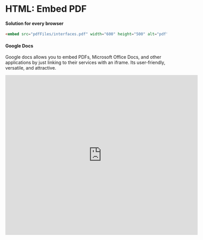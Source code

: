 # HTML: Embed PDF

#### Solution for every browser

```html
<embed src="pdfFiles/interfaces.pdf" width="600" height="500" alt="pdf" pluginspage="http://www.adobe.com/products/acrobat/readstep2.html">
```

#### Google Docs
Google docs allows you to embed PDFs, Microsoft Office Docs, and other applications by just linking to their services with an iframe. Its user-friendly, versatile, and attractive.

<iframe src="http://docs.google.com/gview?url=http://domain.com/pdf.pdf&embedded=true" 
style="width:600px; height:500px;" frameborder="0"></iframe>
